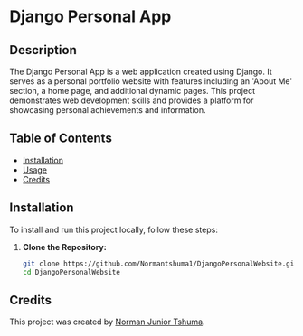 # Django Personal App

## Description
The Django Personal App is a web application created using Django. It serves as a personal portfolio website with features including an 'About Me' section, a home page, and additional dynamic pages. This project demonstrates web development skills and provides a platform for showcasing personal achievements and information.

## Table of Contents
- [Installation](#installation)
- [Usage](#usage)
- [Credits](#credits)

## Installation
To install and run this project locally, follow these steps:

1. **Clone the Repository:**
   ```sh
   git clone https://github.com/Normantshuma1/DjangoPersonalWebsite.git
   cd DjangoPersonalWebsite

## Credits
This project was created by [Norman Junior Tshuma](https://github.com/Normantshuma1).
